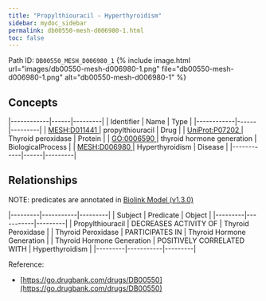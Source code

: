 ```yaml
---
title: "Propylthiouracil - Hyperthyroidism"
sidebar: mydoc_sidebar
permalink: db00550-mesh-d006980-1.html
toc: false 
---
```



Path ID: `DB00550_MESH_D006980_1`
{% include image.html url="images/db00550-mesh-d006980-1.png" file="db00550-mesh-d006980-1.png" alt="db00550-mesh-d006980-1" %}

## Concepts

|------------|------|---------|
| Identifier | Name | Type    |
|------------|------|---------|
| <a href="https://identifiers.org/MESH:D011441">MESH:D011441 </a> | propylthiouracil | Drug |
| <a href="https://identifiers.org/UniProt:P07202">UniProt:P07202 </a> | Thyroid peroxidase | Protein |
| <a href="https://identifiers.org/GO:0006590">GO:0006590 </a> | thyroid hormone generation | BiologicalProcess |
| <a href="https://identifiers.org/MESH:D006980">MESH:D006980 </a> | Hyperthyroidism | Disease |
|------------|------|---------|

## Relationships


NOTE: predicates are annotated in <a href="https://github.com/biolink/biolink-model/releases/tag/v1.3.0">Biolink Model (v1.3.0)</a>

|---------|-----------|---------|
| Subject | Predicate | Object  |
|---------|-----------|---------|
| Propylthiouracil | DECREASES ACTIVITY OF | Thyroid Peroxidase |
| Thyroid Peroxidase | PARTICIPATES IN | Thyroid Hormone Generation |
| Thyroid Hormone Generation | POSITIVELY CORRELATED WITH | Hyperthyroidism |
|---------|-----------|---------|

Reference: 
  - [https://go.drugbank.com/drugs/DB00550](https://go.drugbank.com/drugs/DB00550)
